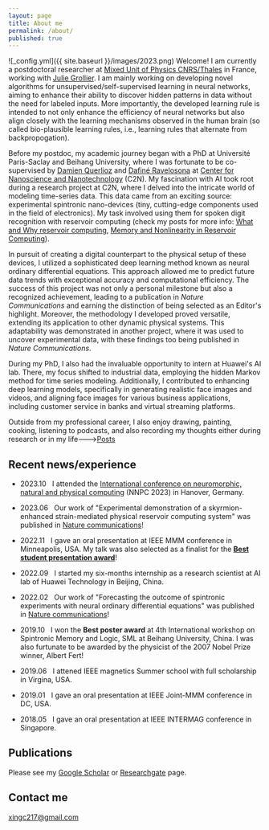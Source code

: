 ```yaml
---
layout: page
title: About me
permalink: /about/
published: true
---
```


![_config.yml]({{ site.baseurl }}/images/2023.png)
Welcome! I am currently a postdoctoral researcher at [Mixed Unit of Physics CNRS/Thales](https://www.cnrs-thales.fr/?lang=fr) in France, working with [Julie Grollier](https://www.neurophysics.cnrs-thales.fr/). I am mainly working on developing novel algorithms for unsupervised/self-supervised learning in neural networks, aiming to enhance their ability to discover hidden patterns in data without the need for labeled inputs. More importantly, the developed learning rule is intended to not only enhance the efficiency of neural networks but also align closely with the learning mechanisms observed in the human brain (so called bio-plausible learning rules, i.e., learning rules that alternate from backpropogation).

Before my postdoc, my academic journey began with a PhD at Université Paris-Saclay and Beihang University, where I was fortunate to be co-supervised by [Damien Querlioz](https://sites.google.com/site/damienquerlioz) and [Dafiné Ravelosona](http://integnano.c2n.u-psud.fr/?page_id=146) at [Center for Nanoscience and Nanotechnology](https://www.c2n.universite-paris-saclay.fr/en/) (C2N). My fascination with AI took root during a research project at C2N, where I delved into the intricate world of modeling time-series data. This data came from an exciting source: experimental spintronic nano-devices (tiny, cutting-edge components used in the field of electronics). My task involved using them for spoken digit recognition with reservoir computing (check my posts for more info: [What and Why reservoir computing](https://xing-chen18.github.io/Project-What-is-and-why-Reservoir-Computing/), [Memory and Nonlinearity in Reservoir Computing](https://xing-chen18.github.io/Project-Memory-and-Nonlinearity-in-Reservoir-Computing/)). 

In pursuit of creating a digital counterpart to the physical setup of these devices, I utilized a sophisticated deep learning method known as neural ordinary differential equations. This approach allowed me to predict future data trends with exceptional accuracy and computational efficiency. The success of this project was not only a personal milestone but also a recognized achievement, leading to a publication in _Nature Communications_ and earning the distinction of being selected as an Editor's highlight. Moreover, the methodology I developed proved versatile, extending its application to other dynamic physical systems. This adaptability was demonstrated in another project, where it was used to uncover experimental data, with these findings too being published in _Nature Communications_.

During my PhD, I also had the invaluable opportunity to intern at Huawei's AI lab. There, my focus shifted to industrial data, employing the hidden Markov method for time series modeling. Additionally, I contributed to enhancing deep learning models, specifically in generating realistic face images and videos, and aligning face images for various business applications, including customer service in banks and virtual streaming platforms.

Outside from my professional career, I also enjoy drawing, painting, cooking, listening to podcasts, and also recording my thoughts either during research or in my life--->[Posts](https://xing-chen18.github.io/)

<!--
It was during my research project at C2N in France that I discovered my passion for AI, as I tackled complex problems in modeling time-series data from experimental spintronic nano-devices (tiny, cutting-edge components used in the field of electronics) for reservoir computing (a special type of AI technique, check my posts for more info: [What and Why reservoir computing](https://xing-chen18.github.io/Project-What-is-and-why-Reservoir-Computing/), [Memory and Nonlinearity in Reservoir Computing](https://xing-chen18.github.io/Project-Memory-and-Nonlinearity-in-Reservoir-Computing/)). By leveraging a deep learning technique, called neural ordinary differential equations, to create an equivalent digital system to the original physical design, I managed to make predictions on the future data with remarkable accuracy and computational efficiency, the result led to a publication in Nature communications and was selected as Editor's highlights. Beyond that, the proposed method is applicable in modeling other dynamical physics systems and we are able to successfully apply this method into another related project to model and uncover the experimental data. The research findings were also published in Nature communications.
-->

## Recent news/experience

* 2023.10 &nbsp; I attended the [International conference on neuromorphic, natural and physical computing](https://nnpc-conference.com/) (NNPC 2023) in Hanover, Germany. 

* 2023.06 &nbsp; Our work of "Experimental demonstration of a skyrmion-enhanced strain-mediated physical reservoir computing system" was published in [Nature communications](https://www.nature.com/articles/s41467-023-39207-9)!

* 2022.11 &nbsp; I gave an oral presentation at IEEE MMM conference in Minneapolis, USA. My talk was also selected as a finalist for the [**Best student presentation award**](https://2023.magnetism.org/awards/presentations-awards)!

* 2022.09 &nbsp; I started my six-months internship as a research scientist at AI lab of Huawei Technology in Beijing, China.

* 2022.02 &nbsp; Our work of "Forecasting the outcome of spintronic experiments with neural ordinary differential equations" was published in [Nature communications](https://www.nature.com/articles/s41467-022-28571-7)!

* 2019.10 &nbsp; I won the **Best poster award** at 4th International workshop on Spintronic Memory and Logic, SML at Beihang University, China. I was also furtunate to be awarded by the physicist of the 2007 Nobel Prize winner, Albert Fert!

* 2019.06 &nbsp; I attened IEEE magnetics Summer school with full scholarship in Virgina, USA.

* 2019.01 &nbsp; I gave an oral presentation at IEEE Joint-MMM conference in DC, USA. 

* 2018.05 &nbsp; I gave an oral presentation at IEEE INTERMAG conference in Singapore. 

## Publications

Please see my [Google Scholar](https://scholar.google.com/citations?user=_1rFPswAAAAJ&hl=zh-CN) or [Researchgate](https://www.researchgate.net/profile/Xing-Chen-26) page.

## Contact me

[xingc217@gmail.com](mailto:xingc217@gmail.com)
